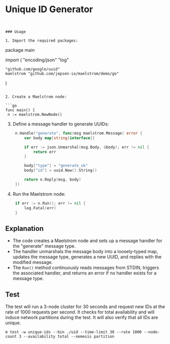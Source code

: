 # Unique ID Generator

```


### Usage

1. Import the required packages:

   ```
   
   package main

   import (
   	"encoding/json"
   	"log"

   	"github.com/google/uuid"
   	maelstrom "github.com/jepsen-io/maelstrom/demo/go"
   )
   ```

2. Create a Maelstrom node:

   ```go
   func main() {
   	n := maelstrom.NewNode()
   ```
   
3. Define a message handler to generate UUIDs:

   ```go
   	n.Handle("generate", func(msg maelstrom.Message) error {
   		var body map[string]interface{}
   
   		if err := json.Unmarshal(msg.Body, &body); err != nil {
   			return err
   		}
   
   		body["type"] = "generate_ok"
   		body["id"] = uuid.New().String()
   
   		return n.Reply(msg, body)
   	})
   ```

4. Run the Maelstrom node:

   ```go
   	if err := n.Run(); err != nil {
   		log.Fatal(err)
   	}
   ```

## Explanation

- The code creates a Maelstrom node and sets up a message handler for the "generate" message type.
- The handler unmarshals the message body into a loosely-typed map, updates the message type, generates a new UUID, and replies with the modified message.
- The `Run()` method continuously reads messages from STDIN, triggers the associated handler, and returns an error if no handler exists for a message type.


## Test

The test will run a 3-node cluster for 30 seconds and request new IDs at the rate of 1000 requests per second. It checks for total availability and will induce network partitions during the test. It will also verify that all IDs are unique.

```
m test -w unique-ids --bin ./uid --time-limit 30 --rate 1000 --node-count 3 --availability total --nemesis partition
```